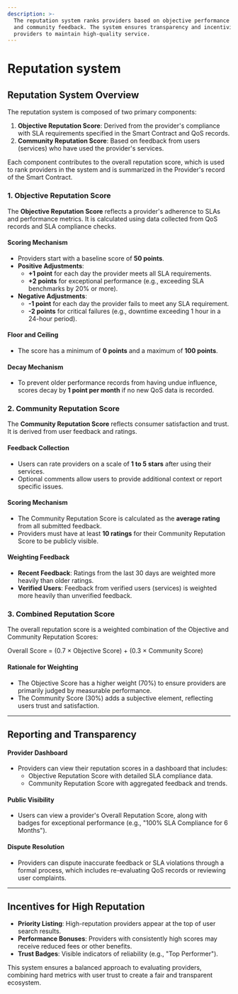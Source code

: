 ```yaml
---
description: >-
  The reputation system ranks providers based on objective performance metrics
  and community feedback. The system ensures transparency and incentivizes
  providers to maintain high-quality service.
---
```


# Reputation system

## Reputation System Overview

The reputation system is composed of two primary components:

1. **Objective Reputation Score**: Derived from the provider's compliance with SLA requirements specified in the Smart Contract and QoS records.
2. **Community Reputation Score**: Based on feedback from users (services) who have used the provider's services.

Each component contributes to the overall reputation score, which is used to rank providers in the system and is summarized in the Provider's record of the Smart Contract.

### 1. Objective Reputation Score

The **Objective Reputation Score** reflects a provider's adherence to SLAs and performance metrics. It is calculated using data collected from QoS records and SLA compliance checks.

#### Scoring Mechanism

* Providers start with a baseline score of **50 points**.
* **Positive Adjustments**:
  * **+1 point** for each day the provider meets all SLA requirements.
  * **+2 points** for exceptional performance (e.g., exceeding SLA benchmarks by 20% or more).
* **Negative Adjustments**:
  * **-1 point** for each day the provider fails to meet any SLA requirement.
  * **-2 points** for critical failures (e.g., downtime exceeding 1 hour in a 24-hour period).

#### Floor and Ceiling

* The score has a minimum of **0 points** and a maximum of **100 points**.

#### Decay Mechanism

* To prevent older performance records from having undue influence, scores decay by **1 point per month** if no new QoS data is recorded.

### 2. Community Reputation Score

The **Community Reputation Score** reflects consumer satisfaction and trust. It is derived from user feedback and ratings.

#### Feedback Collection

* Users can rate providers on a scale of **1 to 5 stars** after using their services.
* Optional comments allow users to provide additional context or report specific issues.

#### Scoring Mechanism

* The Community Reputation Score is calculated as the **average rating** from all submitted feedback.
* Providers must have at least **10 ratings** for their Community Reputation Score to be publicly visible.

#### Weighting Feedback

* **Recent Feedback**: Ratings from the last 30 days are weighted more heavily than older ratings.
* **Verified Users**: Feedback from verified users (services) is weighted more heavily than unverified feedback.

### 3. Combined Reputation Score

The overall reputation score is a weighted combination of the Objective and Community Reputation Scores:

Overall Score = (0.7 × Objective Score) + (0.3 × Community Score)

#### Rationale for Weighting

* The Objective Score has a higher weight (70%) to ensure providers are primarily judged by measurable performance.
* The Community Score (30%) adds a subjective element, reflecting users trust and satisfaction.

***

## Reporting and Transparency

#### Provider Dashboard

* Providers can view their reputation scores in a dashboard that includes:
  * Objective Reputation Score with detailed SLA compliance data.
  * Community Reputation Score with aggregated feedback and trends.

#### Public Visibility

* Users can view a provider's Overall Reputation Score, along with badges for exceptional performance (e.g., "100% SLA Compliance for 6 Months").

#### Dispute Resolution

* Providers can dispute inaccurate feedback or SLA violations through a formal process, which includes re-evaluating QoS records or reviewing user complaints.

***

## Incentives for High Reputation

* **Priority Listing**: High-reputation providers appear at the top of user search results.
* **Performance Bonuses**: Providers with consistently high scores may receive reduced fees or other benefits.
* **Trust Badges**: Visible indicators of reliability (e.g., "Top Performer").

This system ensures a balanced approach to evaluating providers, combining hard metrics with user trust to create a fair and transparent ecosystem.
